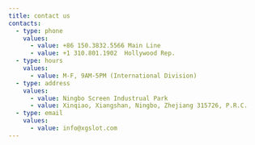 ```yaml
---
title: contact us
contacts:
  - type: phone
    values:
      - value: +86 150.3832.5566 Main Line
      - value: +1 310.801.1902  Hollywood Rep.
  - type: hours
    values:
      - value: M-F, 9AM-5PM (International Division)
  - type: address
    values:
      - value: Ningbo Screen Industrual Park
      - value: Xinqiao, Xiangshan, Ningbo, Zhejiang 315726, P.R.C.
  - type: email
    values:
      - value: info@xgslot.com
---
```

